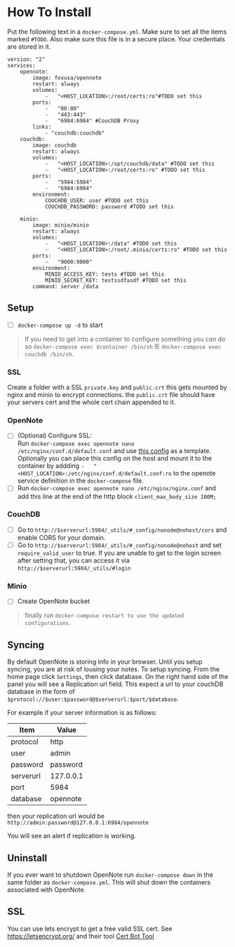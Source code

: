 # How To Install

Put the following text in a `docker-compose.yml`. Make sure to set all the items marked `#TODO`. Also make sure this file is in a secure place. Your credentials are stored in it.

```
version: "2"
services:
    opennote:
        image: foxusa/opennote
        restart: always
        volumes:
            -   "<HOST_LOCATION>:/root/certs:ro"#TODO set this
        ports:
            -   "80:80"
            -   "443:443"
            -   "6984:6984" #CouchDB Proxy
        links:
            - "couchdb:couchdb"
    couchdb:
        image: couchdb
        restart: always
        volumes:
            -   "<HOST_LOCATION>:/opt/couchdb/data" #TODO set this
            -   "<HOST_LOCATION>:/root/certs:ro" #TODO set this
        ports:
            -   "5984:5984"
            -   "6984:6984"
        environment:
            COUCHDB_USER: user #TODO set this
            COUCHDB_PASSWORD: password #TODO set this

    minio:
        image: minio/minio
        restart: always
        volumes:
            -   "<HOST_LOCATION>:/data" #TODO set this
            -   "<HOST_LOCATION>:/root/.minio/certs:ro" #TODO set this
        ports:
            -   "9000:9000"
        environment:
            MINIO_ACCESS_KEY: tests #TODO set this
            MINIO_SECRET_KEY: testssdfasdf #TODO set this
        command: server /data
```

## Setup
- [ ] `docker-compose up -d` to start

 > If you need to get into a container to configure something you can do so `docker-compose exec $container /bin/sh` IE `docker-compose exec couchdb /bin/sh`.
### SSL
Create a folder with a SSL `private.key` and `public.crt` this gets mounted by nginx and minio to encrypt connections.
the `public.crt` file should have your servers cert and the whole cert chain appended to it.

### OpenNote
- [ ] (Optional) Configure SSL:  
Run `docker-compose exec opennote nano /etc/nginx/conf.d/default.conf` and use [this config](https://github.com/FoxUSA/OpenNote-Docker/blob/master/samples/nginx/default.conf) as a template. 
Optionally you can place this config on the host and mount it to the container by addding `-   "<HOST_LOCATION>:/etc/nginx/conf.d/default.conf:ro` to the openote service definition in the `docker-compose` file.
- [ ] Run `docker-compose exec opennote nano /etc/nginx/nginx.conf`  and add this line at the end of the http block
`client_max_body_size 100M;`

### CouchDB
- [ ] Go to `http://$serverurl:5984/_utils/#_config/nonode@nohost/cors` and enable CORS for your domain.
- [ ] Go to `http://$serverurl:5984/_utils/#_config/nonode@nohost` and set `require_valid_user` to true. If you are unable to get to the login screen after setting that, you can access it via `http://$serverurl:5984/_utils/#login`

### Minio
- [ ] Create OpenNote bucket

>finally run `docker-compose restart to use the updated configurations`.

## Syncing

By default OpenNote is storing info in your browser. Until you setup syncing, you are at risk of lousing your notes. To setup syncing. From the home page click `Settings`, then click database. On the right hand side of the panel you will see a Replication url field. This expect a url to your couchDB database in the form of `$protocol://$user:$password@$serverurl:$port/$database`.

For example if your server information is as follows:

Item      | Value
--------- | ---------
protocol  | http
user      | admin
password  | password
serverurl | 127.0.0.1
port      | 5984
database  | opennote

then your replication url would be `http://admin:password@127.0.0.1:6984/opennote`

You will see an alert if replication is working.

## Uninstall

If you ever want to shutdown OpenNote run `docker-compose down` in the same folder as `docker-compose.yml`. This will shut down the containers associated with OpenNote.

## SSL
You can use lets encrypt to get a free valid SSL cert. See https://letsencrypt.org/ and their tool [Cert Bot Tool](https://certbot.eff.org/)
